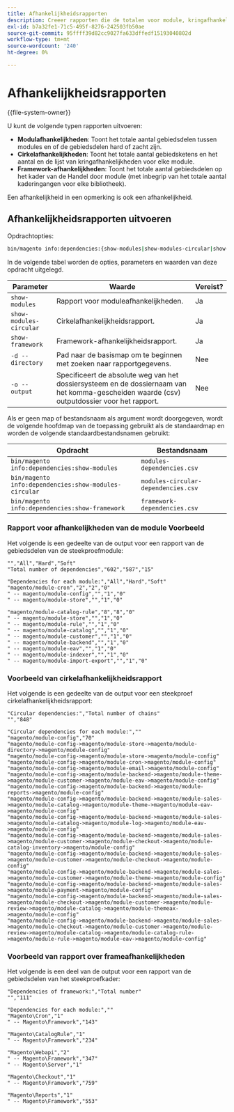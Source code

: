 ```yaml
---
title: Afhankelijkheidsrapporten
description: Creeer rapporten die de totalen voor module, kringafhankelijkheden, en kadergebiedsdelen tonen.
exl-id: b7a32fe1-71c5-495f-8276-242503fb50ae
source-git-commit: 95ffff39d82cc9027fa633dffedf15193040802d
workflow-type: tm+mt
source-wordcount: '240'
ht-degree: 0%

---
```


# Afhankelijkheidsrapporten

{{file-system-owner}}

U kunt de volgende typen rapporten uitvoeren:

- **Modulafhankelijkheden**: Toont het totale aantal gebiedsdelen tussen modules en of de gebiedsdelen hard of zacht zijn.
- **Cirkelafhankelijkheden**: Toont het totale aantal gebiedsketens en het aantal en de lijst van kringafhankelijkheden voor elke module.
- **Framework-afhankelijkheden**: Toont het totale aantal gebiedsdelen op het kader van de Handel door module (met inbegrip van het totale aantal kaderingangen voor elke bibliotheek).

Een afhankelijkheid in een opmerking is ook een afhankelijkheid.

## Afhankelijkheidsrapporten uitvoeren

Opdrachtopties:

```bash
bin/magento info:dependencies:{show-modules|show-modules-circular|show-framework} [-d|--directory="<path>"] [-o|--output="<path and filename"]
```

In de volgende tabel worden de opties, parameters en waarden van deze opdracht uitgelegd.

| Parameter | Waarde | Vereist? |
| ----------------------- | -------------------------------------------------------------------------------------------------------------------- | --------- |
| `show-modules` | Rapport voor moduleafhankelijkheden. | Ja |
| `show-modules-circular` | Cirkelafhankelijkheidsrapport. | Ja |
| `show-framework` | Framework-afhankelijkheidsrapport. | Ja |
| `-d --directory` | Pad naar de basismap om te beginnen met zoeken naar rapportgegevens. | Nee |
| `-o --output` | Specificeert de absolute weg van het dossiersysteem en de dossiernaam van het komma-gescheiden waarde (csv) outputdossier voor het rapport. | Nee |

Als er geen map of bestandsnaam als argument wordt doorgegeven, wordt de volgende hoofdmap van de toepassing gebruikt als de standaardmap en worden de volgende standaardbestandsnamen gebruikt:

| Opdracht | Bestandsnaam |
| ----------------------------------------------------- | ----------------------------------- |
| `bin/magento info:dependencies:show-modules` | `modules-dependencies.csv` |
| `bin/magento info:dependencies:show-modules-circular` | `modules-circular-dependencies.csv` |
| `bin/magento info:dependencies:show-framework` | `framework-dependencies.csv` |

### Rapport voor afhankelijkheden van de module Voorbeeld

Het volgende is een gedeelte van de output voor een rapport van de gebiedsdelen van de steekproefmodule:

```terminal
"","All","Hard","Soft"
"Total number of dependencies","602","587","15"

"Dependencies for each module:","All","Hard","Soft"
"magento/module-cron","2","2","0"
" -- magento/module-config","","1","0"
" -- magento/module-store","","1","0"

"magento/module-catalog-rule","8","8","0"
" -- magento/module-store","","1","0"
" -- magento/module-rule","","1","0"
" -- magento/module-catalog","","1","0"
" -- magento/module-customer","","1","0"
" -- magento/module-backend","","1","0"
" -- magento/module-eav","","1","0"
" -- magento/module-indexer","","1","0"
" -- magento/module-import-export","","1","0"
```

### Voorbeeld van cirkelafhankelijkheidsrapport

Het volgende is een gedeelte van de output voor een steekproef cirkelafhankelijkheidsrapport:

```terminal
"Circular dependencies:","Total number of chains"
"","848"

"Circular dependencies for each module:",""
"magento/module-config","70"
"magento/module-config->magento/module-store->magento/module-directory->magento/module-config"
"magento/module-config->magento/module-store->magento/module-config"
"magento/module-config->magento/module-cron->magento/module-config"
"magento/module-config->magento/module-email->magento/module-config"
"magento/module-config->magento/module-backend->magento/module-theme->magento/module-customer->magento/module-eav->magento/module-config"
"magento/module-config->magento/module-backend->magento/module-reports->magento/module-config"
"magento/module-config->magento/module-backend->magento/module-sales->magento/module-catalog->magento/module-theme->magento/module-eav->magento/module-config"
"magento/module-config->magento/module-backend->magento/module-sales->magento/module-catalog->magento/module-log->magento/module-eav->magento/module-config"
"magento/module-config->magento/module-backend->magento/module-sales->magento/module-customer->magento/module-checkout->magento/module-catalog-inventory->magento/module-config"
"magento/module-config->magento/module-backend->magento/module-sales->magento/module-customer->magento/module-checkout->magento/module-config"
"magento/module-config->magento/module-backend->magento/module-sales->magento/module-customer->magento/module-theme->magento/module-config"
"magento/module-config->magento/module-backend->magento/module-sales->magento/module-payment->magento/module-config"
"magento/module-config->magento/module-backend->magento/module-sales->magento/module-checkout->magento/module-customer->magento/module-review->magento/module-catalog->magento/module-themeax->magento/module-config"
"magento/module-config->magento/module-backend->magento/module-sales->magento/module-checkout->magento/module-customer->magento/module-review->magento/module-catalog->magento/module-catalog-rule->magento/module-rule->magento/module-eav->magento/module-config"
```

### Voorbeeld van rapport over frameafhankelijkheden

Het volgende is een deel van de output voor een rapport van de gebiedsdelen van het steekproefkader:

```terminal
"Dependencies of framework:","Total number"
"","111"

"Dependencies for each module:",""
"Magento\Cron","1"
" -- Magento\Framework","143"

"Magento\CatalogRule","1"
" -- Magento\Framework","234"

"Magento\Webapi","2"
" -- Magento\Framework","347"
" -- Magento\Server","1"

"Magento\Checkout","1"
" -- Magento\Framework","759"

"Magento\Reports","1"
" -- Magento\Framework","553"
```
